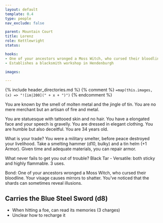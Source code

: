 ```yaml
---
layout: default
template: 0.4
type: people
nav_exclude: false

parent: Mountain Court
title: Lorenz
role: Kettlewright
status: 

hooks:
- One of your ancestors wronged a Moss Witch, who cursed their bloodline. Your visage causes mirrors to shatter. You’ve noticed that the shards can sometimes reveal illusions.
- Establishes a blacksmith workshop in Hendenburgh

images: 

---
```


{% include header_directories.md %}
{% comment %}
`=map(this.images, (x) => "![im|200](" + x + ")")`
{% endcomment %}

You are known by the smell of molten metal and the jingle of tin. You are no mere merchant but an artisan of fire and metal.

You are statuesque with tattooed skin and no hair. You have a elongated face and your speech is gravelly. You are dressed in elegant clothing. You are humble but also deceitful. You are 34 years old.

What is your trade?
You were a military smelter, before peace destroyed your livelihood. Take a smelting hammer (d10, bulky) and a tin helm (+1 Armor). Given time and adequate materials, you can repair armor.

What never fails to get you out of trouble?
Black Tar - Versatile: both sticky and highly flammable. 3 uses.

Bond: One of your ancestors wronged a Moss Witch, who cursed their bloodline. Your visage causes mirrors to shatter. You’ve noticed that the shards can sometimes reveal illusions.

## Carries the Blue Steel Sword (d8)

- When hitting a foe, can read its memories (3 charges)
- Unclear how to recharge it